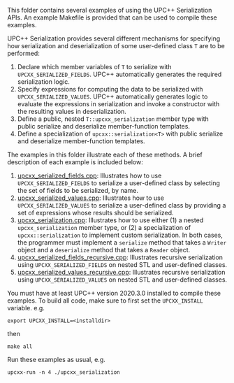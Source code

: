 This folder contains several examples of using the UPC++ Serialization APIs. An
example Makefile is provided that can be used to compile these examples.

UPC++ Serialization provides several different mechanisms for specifying how
serialization and deserialization of some user-defined class `T` are to be performed:

1. Declare which member variables of `T` to serialize with `UPCXX_SERIALIZED_FIELDS`.
   UPC++ automatically generates the required serialization logic.
2. Specify expressions for computing the data to be serialized with
   `UPCXX_SERIALIZED_VALUES`. UPC++ automatically generates logic to evaluate
   the expressions in serialization and invoke a constructor with the resulting values in
   deserialization.
3. Define a public, nested `T::upcxx_serialization` member type with public
   serialize and deserialize member-function templates.
4. Define a specialization of `upcxx::serialization<T>` with public serialize and
   deserialize member-function templates.

The examples in this folder illustrate each of these methods. A brief
description of each example is included below:

1. [upcxx_serialized_fields.cpp](./upcxx_serialized_fields.cpp): Illustrates how to use
   `UPCXX_SERIALIZED_FIELDS` to serialize a user-defined class by selecting the
   set of fields to be serialized, by name.
2. [upcxx_serialized_values.cpp](./upcxx_serialized_values.cpp): Illustrates how to use
   `UPCXX_SERIALIZED_VALUES` to serialize a user-defined class by providing a
   set of expressions whose results should be serialized.
3. [upcxx_serialization.cpp](upcxx_serialization.cpp): Illustrates how to use either (1) a nested
   `upcxx_serialization` member type, or (2) a specialization of
   `upcxx::serialization` to implement custom serialization. In both cases, the
   programmer must implement a `serialize` method that takes a `Writer` object
   and a `deserialize` method that takes a `Reader` object.
5. [upcxx_serialized_fields_recursive.cpp](upcxx_serialized_fields_recursive.cpp): Illustrates recursive serialization
   using `UPCXX_SERIALIZED_FIELDS` on nested STL and user-defined classes.
6. [upcxx_serialized_values_recursive.cpp](upcxx_serialized_values_recursive.cpp): Illustrates recursive serialization
   using `UPCXX_SERIALIZED_VALUES` on nested STL and user-defined classes.

You must have at least UPC++ version 2020.3.0 installed to compile these
examples. To build all code, make sure to first set the `UPCXX_INSTALL`
variable. e.g. 

`export UPCXX_INSTALL=<installdir>`

then

`make all`

Run these examples as usual, e.g. 

`upcxx-run -n 4 ./upcxx_serialization`
